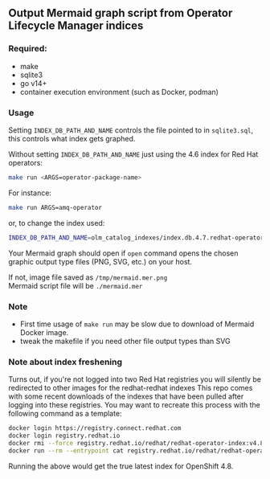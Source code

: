 ## Output Mermaid graph script from Operator Lifecycle Manager indices

### Required:
- make
- sqlite3 
- go v14+ 
- container execution environment (such as Docker, podman)

### Usage
Setting `INDEX_DB_PATH_AND_NAME` controls the file pointed to in `sqlite3.sql`, this controls what index gets graphed.

Without setting `INDEX_DB_PATH_AND_NAME` just using the 4.6 index for Red Hat operators:
```bash
make run <ARGS=operator-package-name>
```
For instance:
```bash
make run ARGS=amq-operator
```
or, to change the index used:
```bash
INDEX_DB_PATH_AND_NAME=olm_catalog_indexes/index.db.4.7.redhat-operators make run ARGS=jaeger-product
```

Your Mermaid graph should open if `open` command opens the chosen graphic output type files (PNG, SVG, etc.) on your host.

If not, image file saved as `/tmp/mermaid.mer.png`<br>
Mermaid script file will be `./mermaid.mer`

### Note
- First time usage of `make run` may be slow due to download of Mermaid Docker image.
- tweak the makefile if you need other file output types than SVG

### Note about index freshening

Turns out, if you're not logged into two Red Hat registries you will silently be redirected to other images for the redhat-redhat indexes
This repo comes with some recent downloads of the indexes that have been pulled after logging into these registries.
You may want to recreate this process with the following command as a template:
```bash
docker login https://registry.connect.redhat.com
docker login registry.redhat.io
docker rmi --force registry.redhat.io/redhat/redhat-operator-index:v4.8
docker run --rm --entrypoint cat registry.redhat.io/redhat/redhat-operator-index:v4.8 /database/index.db > olm_catalog_indexes/index.db.4.8.redhat-operators
```
Running the above would get the true latest index for OpenShift 4.8.